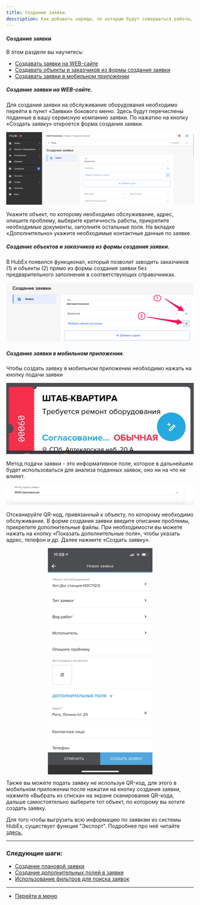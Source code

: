 ```yaml
---
title: Создание заявки.
description: Как добавить наряды, по которым будут совершаться работы, в систему HubEx?
---
```


<!-- Yandex.Metrika counter -->
<script type="text/javascript" >
   (function(m,e,t,r,i,k,a){m[i]=m[i]||function(){(m[i].a=m[i].a||[]).push(arguments)};
   m[i].l=1*new Date();k=e.createElement(t),a=e.getElementsByTagName(t)[0],k.async=1,k.src=r,a.parentNode.insertBefore(k,a)})
   (window, document, "script", "https://mc.yandex.ru/metrika/tag.js", "ym");
   ym('{{ site.yandex_metric }}', "init", {
        id:'{{ site.yandex_metric }}',
        clickmap:true,
        trackLinks:true,
        accurateTrackBounce:true,
        webvisor:true
   });
</script>
<noscript><div><img src="https://mc.yandex.ru/watch/'{{ site.yandex_metric }}'" style="position:absolute; left:-9999px;" alt="" /></div></noscript>
<!-- /Yandex.Metrika counter -->

#### Создание заявки
В этом разделе вы научитесь:
<html>
<meta charset="utf-8">
<title>Быстрый переход внутри документа</title>
<ul>
     <li><a href="#webticket">Создавать заявки на WEB-сайте</a></li>
     <li><a href="#webticket2">Создавать объекты и заказчиков из формы создания заявки</a></li>
     <li><a href="#mobticket">Создавать заявки в мобильном приложении</a></li>
</ul>
</html>

<h5 id="webticket">Создание заявки на WEB-сайте.</h5>
Для создания заявки на обслуживание оборудования необходимо перейти в пункт «Заявки» бокового меню. Здесь будут перечислены поданные в вашу сервисную компанию заявки. По нажатию на кнопку «Создать заявку» откроется форма создания заявки.

![tick1.png](/attachments/images/FAQ/USER/CreatingTicket/tick1.png)

Укажите объект, по которому необходимо обслуживание, адрес, опишите проблему, выберите критичность работы, прикрепите необходимые документы, заполните остальные поля. На вкладке «Дополнительно» укажите необходимые контактные данные по заявке.

<h5 id="webticket2">Создание объектов и заказчиков из формы создания заявки.</h5>
В HubEx появился функционал, который позволит заводить заказчиков (1) и объекты (2) прямо из формы создания заявки без предварительного заполнения в соответствующих справочниках. 

![tick22.png](/attachments/images/FAQ/USER/CreatingTicket/tick22.png)


<h5 id="mobticket">Создание заявки в мобильном приложении.</h5>
Чтобы создать заявку в мобильном приложении необходимо нажать на кнопку подачи заявки

![tick2.png](/attachments/images/FAQ/USER/CreatingTicket/tick2.png)

Метод подачи заявки - это информативное поле, которое в дальнейшем будет использоваться для анализа поданных заявок, оно ни на что не влияет.

![tick4.png](/attachments/images/FAQ/USER/CreatingTicket/tick4.png)

Отсканируйте QR-код, привязанный к объекту, по которому необходимо обслуживание. В форме создания заявки введите описание проблемы, прикрепите дополнительные файлы. При необходимости вы можете нажать на кнопку «Показать дополнительные поля», чтобы указать адрес, телефон и др. Далее нажмите «Создать заявку».

<div>
  <img  style="margin: 0 auto; display: block; max-width: 100%;" src="/attachments/images/FAQ/USER/CreatingTicket/tick3.jpg" />
</div>

Также вы можете подать заявку не используя QR-код, для этого в мобильном приложении после нажатия на кнопку создания заявки, нажмите «Выбрать из списка» на экране сканирования QR-кода, дальше самостоятельно выберите тот объект, по которому вы хотите создать заявку.


<p>Для того чтобы выгрузить всю информацию по заявкам из системы HubEx, существует функция "Экспорт". Подробнее про неё читайте <a href="https://wiki.hubex.ru/docs/FAQ/RU/user/Export.html#tickets"> здесь.</a></p>


___
### Следующие шаги:
- [Создание плановой заявки](./PlannedTickets.md)
- [Создание дополнительных полей в заявке](./AdditionalFields.md)
- [Использование фильтров для поиска заявок](./Filters.md)



___
- [Перейти в меню](http://wiki.hubex.ru)
